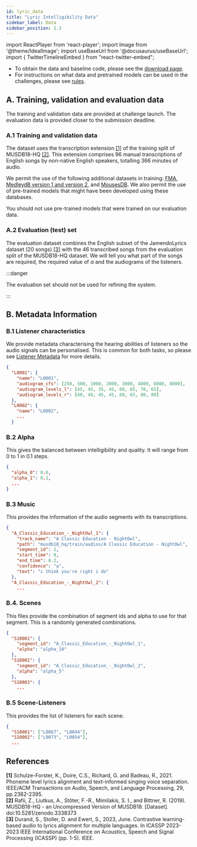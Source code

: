 ```yaml
---
id: lyric_data
title: "Lyric Intelligibility Data"
sidebar_label: Data
sidebar_position: 2.3
---
```

import ReactPlayer from 'react-player';
import Image from '@theme/IdealImage';
import useBaseUrl from '@docusaurus/useBaseUrl';
import { TwitterTimelineEmbed } from "react-twitter-embed";

- To obtain the data and baseline code, please see the [download page](../Take%20Part/download).
- For instructions on what data and pretrained models can be used in the challenges, please see [rules](../Take%20Part/rules).

## A. Training, validation and evaluation data

The training and validation data are provided at challenge launch. The evaluation data is provided closer to the submission deadline.

### A.1 Training and validation data

The dataset uses the transcription extension [[1]](#refs) of the training split of MUSDB18-HQ [[2]](#refs). This extension comprises 96 manual transcriptions of English songs by
non-native English speakers, totalling 366 minutes of audio.

We permit the use of the following additional datasets in training: [FMA](https://github.com/mdeff/fma), [MedleydB version 1 and version 2](https://medleydb.weebly.com/), and [MousesDB](https://music.ai/blog/news/introducing-moisesdb-the-ultimate-multitrack-dataset-for-source-separation-beyond-4-stems/). We also permit the use of pre-trained models that might have been developed using these databases.

You should not use pre-trained models that were trained on our evaluation data.

### A.2 Evaluation (test) set

The evaluation dataset combines the English subset of the JamendoLyrics dataset (20 songs) [[3]](#refs) with the 46 transcribed songs from the evaluation split of the
MUSDB18-HQ dataset. We will tell you what part of the songs are required, the required value of $\alpha$ and the audiograms of the listeners.

:::danger

The evaluation set should not be used for refining the system.

:::

## B. Metadata Information

### B.1 Listener characteristics

We provide metadata characterising the hearing abilities of listeners so the audio signals can be personalised. This is common for both tasks, so please see [Listener Metadata](../data_listener) for more details.
```json
{
  "L0001": {
    "name": "L0001",
    "audiogram_cfs": [250, 500, 1000, 2000, 3000, 4000, 6000, 8000],
    "audiogram_levels_l": [45, 45, 35, 45, 60, 65, 70, 65],
    "audiogram_levels_r": [40, 40, 45, 45, 60, 65, 80, 80]
  },
  "L0002": {
    "name": "L0002",
    ...
  }
```

### B.2 Alpha

This gives the balanced between intelligibility and quality. It will range from 0 to 1 in 0.1 steps.

```json
{
  "alpha_0": 0.0,
  "alpha_1": 0.1,
  ...
}
```

### B.3 Music

This provides the information of the audio segments with its transcriptions.

```json
{
  "A_Classic_Education_-_NightOwl_1": {
    "track_name": "A Classic Education - NightOwl",
    "path": "musdb18_hq/train/audios/A Classic Education - NightOwl",
    "segment_id": 1,
    "start_time": 0,
    "end_time": 8.2,
    "confidence": "a",
    "text": "i think you're right i do"
  },
  "A_Classic_Education_-_NightOwl_2": {
    ...

```

### B.4. Scenes

This files provide the combination of segment ids and alpha to use for that segment.
This is a randomly generated combinations.

```json
{
  "S10001": {
    "segment_id": "A_Classic_Education_-_NightOwl_1",
    "alpha": "alpha_10"
  },
  "S10002": {
    "segment_id": "A_Classic_Education_-_NightOwl_2",
    "alpha": "alpha_5"
  },
  "S10003": {
    ...
```

### B.5 Scene-Listeners

This provides the list of listeners for each scene.

```json
{
  "S10001": ["L0067", "L0044"],
  "S10002": ["L0073", "L0054"],
  ...

```

## References
<a name="refs"></a>

**[1]** Schulze-Forster, K., Doire, C.S., Richard, G. and Badeau, R., 2021. Phoneme level lyrics alignment and text-informed singing voice separation. IEEE/ACM Transactions on Audio, Speech, and Language Processing, 29, pp.2382-2395.     
**[2]** Rafii, Z., Liutkus, A., Stöter, F.-R., Mimilakis, S. I., and Bittner, R. (2019). MUSDB18-HQ - an Uncompressed Version of MUSDB18. [Dataset]. doi:10.5281/zenodo.3338373  
**[3]** Durand, S., Stoller, D. and Ewert, S., 2023, June. Contrastive learning-based audio to lyrics alignment for multiple languages. In ICASSP 2023-2023 IEEE International Conference on Acoustics, Speech and Signal Processing (ICASSP) (pp. 1-5). IEEE.
